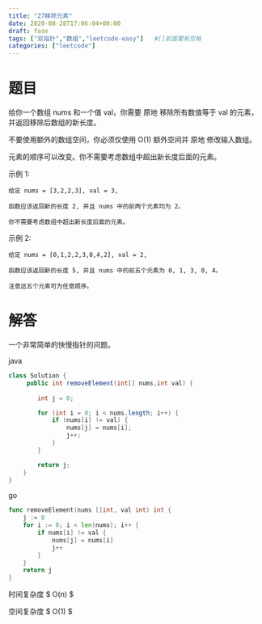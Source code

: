 ```yaml
---
title: "27移除元素"
date: 2020-08-28T17:06:04+08:00
draft: fase
tags: ["双指针","数组","leetcode-easy"]   #[]前面要有空格
categories: ["leetcode"]
---
```

# 题目
给你一个数组 nums 和一个值 val，你需要 原地 移除所有数值等于 val 的元素，并返回移除后数组的新长度。<!--more-->

不要使用额外的数组空间，你必须仅使用 O(1) 额外空间并 原地 修改输入数组。

元素的顺序可以改变。你不需要考虑数组中超出新长度后面的元素。


示例 1:
```
给定 nums = [3,2,2,3], val = 3,

函数应该返回新的长度 2, 并且 nums 中的前两个元素均为 2。

你不需要考虑数组中超出新长度后面的元素。
```
示例 2:
```
给定 nums = [0,1,2,2,3,0,4,2], val = 2,

函数应该返回新的长度 5, 并且 nums 中的前五个元素为 0, 1, 3, 0, 4。

注意这五个元素可为任意顺序。
```



# 解答

一个非常简单的快慢指针的问题。

java 

```java
class Solution {
     public int removeElement(int[] nums,int val) {
  
        int j = 0;

        for (int i = 0; i < nums.length; i++) {
            if (nums[i] != val) {
                nums[j] = nums[i];
                j++;
            }
        }

        return j;
    }
}

```



go

```go
func removeElement(nums []int, val int) int {
	j := 0
	for i := 0; i < len(nums); i++ {
		if nums[i] != val {
			nums[j] = nums[i]
			j++
		}
	}
	return j
}
```

时间复杂度 $ O(n) $

空间复杂度 $ O(1) $

